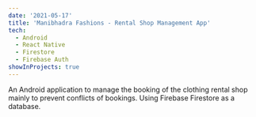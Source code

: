```yaml
---
date: '2021-05-17'
title: 'Manibhadra Fashions - Rental Shop Management App'
tech:
  - Android
  - React Native
  - Firestore
  - Firebase Auth
showInProjects: true
---
```


An Android application to manage the booking of the clothing rental shop mainly to prevent conflicts of bookings. Using Firebase Firestore as a database.
